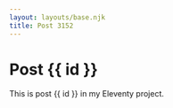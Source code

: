 ```yaml
---
layout: layouts/base.njk
title: Post 3152
---
```


# Post {{ id }}

This is post {{ id }} in my Eleventy project.
